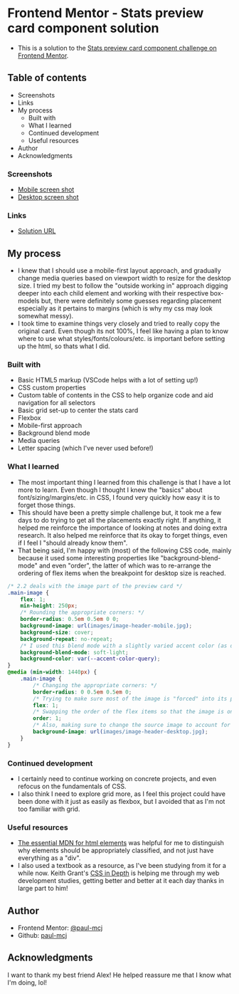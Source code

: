 # Frontend Mentor - Stats preview card component solution

-   This is a solution to the [Stats preview card component challenge on Frontend Mentor](https://www.frontendmentor.io/challenges/stats-preview-card-component-8JqbgoU62).

## Table of contents

-   Screenshots
-   Links
-   My process
    -   Built with
    -   What I learned
    -   Continued development
    -   Useful resources
-   Author
-   Acknowledgments

### Screenshots

-   [Mobile screen shot](./screen-shot-mobile.png)
-   [Desktop screen shot](./screen-shot-desktop.png)

### Links

-   [Solution URL](https://paul-mcj.github.io/stats-preview-card/)

## My process

-   I knew that I should use a mobile-first layout approach, and gradually change media queries based on viewport width to resize for the desktop size. I tried my best to follow the "outside working in" approach digging deeper into each child element and working with their respective box-models but, there were definitely some guesses regarding placement especially as it pertains to margins (which is why my css may look somewhat messy).
-   I took time to examine things very closely and tried to really copy the original card. Even though its not 100%, I feel like having a plan to know where to use what styles/fonts/colours/etc. is important before setting up the html, so thats what I did.

### Built with

-   Basic HTML5 markup (VSCode helps with a lot of setting up!)
-   CSS custom properties
-   Custom table of contents in the CSS to help organize code and aid navigation for all selectors
-   Basic grid set-up to center the stats card
-   Flexbox
-   Mobile-first approach
-   Background blend mode
-   Media queries
-   Letter spacing (which I've never used before!)

### What I learned

-   The most important thing I learned from this challenge is that I have a lot more to learn. Even though I thought I knew the "basics" about font/sizing/margins/etc. in CSS, I found very quickly how easy it is to forget those things.
-   This should have been a pretty simple challenge but, it took me a few days to do trying to get all the placements exactly right. If anything, it helped me reinforce the importance of looking at notes and doing extra research. It also helped me reinforce that its okay to forget things, even if I feel I "should already know them".
-   That being said, I'm happy with (most) of the following CSS code, mainly because it used some interesting properties like "background-blend-mode" and even "order", the latter of which was to re-arrange the ordering of flex items when the breakpoint for desktop size is reached.

```css
/* 2.2 deals with the image part of the preview card */
.main-image {
    flex: 1;
    min-height: 250px;
    /* Rounding the appropriate corners: */
    border-radius: 0.5em 0.5em 0 0;
    background-image: url(images/image-header-mobile.jpg);
    background-size: cover;
    background-repeat: no-repeat;
    /* I used this blend mode with a slightly varied accent color (as declared with other custom variables in the root class selector) as I thought this color matched a bit better: */
    background-blend-mode: soft-light;
    background-color: var(--accent-color-query);
}
@media (min-width: 1440px) {
    .main-image {
        /* Changing the appropriate corners: */
        border-radius: 0 0.5em 0.5em 0;
        /* Trying to make sure most of the image is "forced" into its part of the flexbox, hence the min-height is changed below: */
        flex: 1;
        /* Swapping the order of the flex items so that the image is on the right of the text when the breakpoint is hit: */
        order: 1;
        /* Also, making sure to change the source image to account for viewport changes: */
        background-image: url(images/image-header-desktop.jpg);
    }
}
```

### Continued development

-   I certainly need to continue working on concrete projects, and even refocus on the fundamentals of CSS.
-   I also think I need to explore grid more, as I feel this project could have been done with it just as easily as flexbox, but I avoided that as I'm not too familiar with grid.

### Useful resources

-   [The essential MDN for html elements](https://developer.mozilla.org/en-US/docs/Web/HTML/Element) was helpful for me to distinguish why elements should be appropriately classified, and not just have everything as a "div".
-   I also used a textbook as a resource, as I've been studying from it for a while now. Keith Grant's [CSS in Depth](https://www.manning.com/books/css-in-depth) is helping me through my web development studies, getting better and better at it each day thanks in large part to him!

## Author

-   Frontend Mentor: [@paul-mcj](https://www.frontendmentor.io/profile/paul-mcj)
-   Github: [paul-mcj](https://github.com/paul-mcj)

## Acknowledgments

I want to thank my best friend Alex! He helped reassure me that I know what I'm doing, lol!
